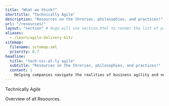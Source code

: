 ```yaml
---
title: "What we think?"
shorttitle: "Technically Agile"
description: "Resources on the throries, philosophies, and practices!"
url: "/resources/"
layout: "section" # Hugo will use section.html to render the list of pages
aliases:
  - /learn/agile-delivery-kit/
sitemap:
  filename: sitemap.xml
  priority: 0.7
headline:
  title: "tech·nic·al·ly agile"
  subtitle: "Resources on the throries, philosophies, and practices!"
  content: |
    Helping companies navigate the realities of business agility and not just be technically agile! Regular content on Scrum, Agility, & DevOps!
---
```


Technically Agile

Overview of all Resources.
